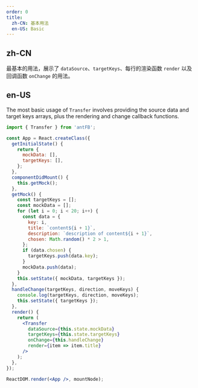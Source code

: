 ```yaml
---
order: 0
title:
  zh-CN: 基本用法
  en-US: Basic
---
```


## zh-CN

最基本的用法，展示了 `dataSource`、`targetKeys`、每行的渲染函数 `render` 以及回调函数 `onChange` 的用法。

## en-US

The most basic usage of `Transfer` involves providing the source data and target keys arrays, plus the rendering and change callback functions.

````jsx
import { Transfer } from 'antFB';

const App = React.createClass({
  getInitialState() {
    return {
      mockData: [],
      targetKeys: [],
    };
  },
  componentDidMount() {
    this.getMock();
  },
  getMock() {
    const targetKeys = [];
    const mockData = [];
    for (let i = 0; i < 20; i++) {
      const data = {
        key: i,
        title: `content${i + 1}`,
        description: `description of content${i + 1}`,
        chosen: Math.random() * 2 > 1,
      };
      if (data.chosen) {
        targetKeys.push(data.key);
      }
      mockData.push(data);
    }
    this.setState({ mockData, targetKeys });
  },
  handleChange(targetKeys, direction, moveKeys) {
    console.log(targetKeys, direction, moveKeys);
    this.setState({ targetKeys });
  },
  render() {
    return (
      <Transfer
        dataSource={this.state.mockData}
        targetKeys={this.state.targetKeys}
        onChange={this.handleChange}
        render={item => item.title}
      />
    );
  },
});

ReactDOM.render(<App />, mountNode);
````
